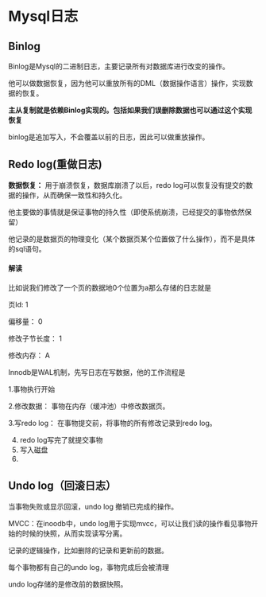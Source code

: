 # Mysql日志

## Binlog

Binlog是Mysql的二进制日志，主要记录所有对数据库进行改变的操作。

他可以做数据恢复，因为他可以重放所有的DML（数据操作语言）操作，实现数据的恢复。

**主从复制就是依赖Binlog实现的。包括如果我们误删除数据也可以通过这个实现恢复**

binlog是追加写入，不会覆盖以前的日志，因此可以做重放操作。

## Redo log(重做日志)

**数据恢复：** 用于崩溃恢复，数据库崩溃了以后，redo log可以恢复没有提交的数据的操作，从而确保一致性和持久化。

他主要做的事情就是保证事物的持久性（即使系统崩溃，已经提交的事物依然保留）

他记录的是数据页的物理变化（某个数据页某个位置做了什么操作），而不是具体的sql语句。

#### 解读

比如说我们修改了一个页的数据地0个位置为a那么存储的日志就是

页Id: 1

偏移量： 0

修改子节长度： 1

修改内存： A



Innodb是WAL机制，先写日志在写数据，他的工作流程是

1.事物执行开始

2.修改数据： 事物在内存（缓冲池）中修改数据页。

3.写redo log： 在事物提交前，将事物的所有修改记录到redo log。

4. redo log写完了就提交事物
5. 写入磁盘
6. 



## Undo log（回滚日志）

当事物失败或显示回滚，undo log 撤销已完成的操作。

MVCC：在inoodb中，undo log用于实现mvcc，可以让我们读的操作看见事物开始的时候的快照，从而实现读写分离。

记录的逻辑操作，比如删除的记录和更新前的数据。

每个事物都有自己的undo log，事物完成后会被清理

undo log存储的是修改前的数据快照。